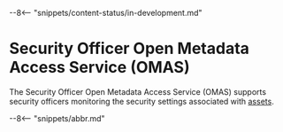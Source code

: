 <!-- SPDX-License-Identifier: CC-BY-4.0 -->
<!-- Copyright Contributors to the Egeria project. -->

--8<-- "snippets/content-status/in-development.md"

# Security Officer Open Metadata Access Service (OMAS)

The Security Officer Open Metadata Access Service (OMAS) supports security officers monitoring the security settings associated with [assets](/concepts/asset).

--8<-- "snippets/abbr.md"
